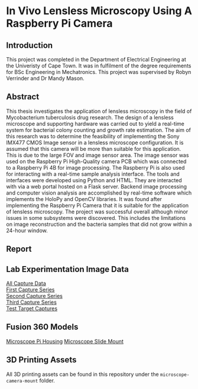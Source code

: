 # In Vivo Lensless Microscopy Using A Raspberry Pi Camera

## Introduction
This project was completed in the Department of Electrical Engineering at the Univeristy of Cape Town. It was in fulfilment of the degree requirements for BSc Engineering in Mechatronics. This project was supervised by Robyn Verrinder and Dr Mandy Mason.

## Abstract
This thesis investigates the application of lensless microscopy in the field of Mycobacterium tuberculosis drug research. The design of a lensless microscope and supporting hardware was carried out to yield a real-time system for bacterial colony counting and growth rate estimation. The aim of this research was to determine the feasibility of implementing the Sony IMX477 CMOS Image sensor in a lensless microscope configuration. It is assumed that this camera will be more than suitable for this application. This is due to the large FOV and image sensor area. The image sensor was used on the Raspberry Pi High-Quality camera PCB which was connected to a Raspberry Pi 4B for image processing. The Raspberry Pi is also used for interacting with a real-time sample analysis interface. The tools and interfaces were developed using Python and HTML. They are interacted with via a web portal hosted on a Flask server. Backend image processing and computer vision analysis are accomplished by real-time software which implements the HoloPy and OpenCV libraries. It was found after implementing the Raspberry Pi Camera that it is suitable for the application of lensless microscopy. The project was successful overall although minor issues in some subsystems were discovered. This includes the limitations on image reconstruction and the bacteria samples that did not grow within a 24-hour window.

## Report

## Lab Experimentation Image Data
[All Capture Data](https://1drv.ms/u/s!AvPr7PbTZOiUkZAjZgt6-7enE5af2Q?e=uVQeI5)<br>
[First Capture Series](https://1drv.ms/u/s!AvPr7PbTZOiUkZApX0L194BrCGZNiw?e=cQrOnH)<br>
[Second Capture Series](https://1drv.ms/u/s!AvPr7PbTZOiUkZA71zhlhoJr1oHiBg?e=dE6kKt)<br>
[Third Capture Series](https://1drv.ms/u/s!AvPr7PbTZOiUkZBH5JTckxgGo-KhkQ?e=FdoEJh)<br>
[Test Target Captures](https://1drv.ms/u/s!AvPr7PbTZOiUkZBR2AZ5EscuIyGp5A?e=yZcEWd)

## Fusion 360 Models
[Microscope Pi Housing](https://a360.co/3he9QzM)
[Microscope Slide Mount](https://a360.co/3t3Jfbi)

## 3D Printing Assets
All 3D printing assets can be found in this repository under the ```microscope-camera-mount``` folder.
